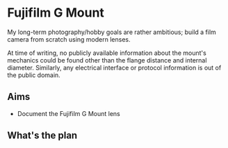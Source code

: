 # Fujifilm G Mount
My long-term photography/hobby goals are rather ambitious; build a film camera from scratch using modern lenses.



At time of writing, no publicly available information about the mount's mechanics could be found other than the flange distance and internal diameter. Similarly, any electrical interface or protocol information is out of the public domain.



## Aims

- Document the Fujifilm G Mount lens



## What's the plan